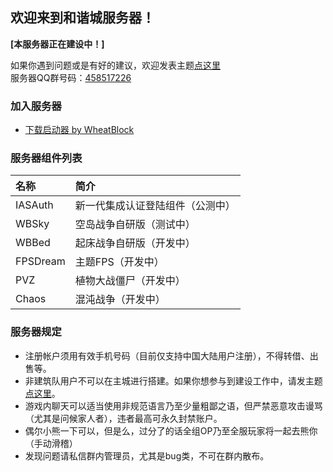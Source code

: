 ## 欢迎来到和谐城服务器！
**[本服务器正在建设中！]**

如果你遇到问题或是有好的建议，欢迎发表主题[点这里](https://github.com/wheatblock/rccity/issues)  
服务器QQ群号码：[458517226](https://jq.qq.com/?_wv=1027&k=5R1HMHp)

### 加入服务器
- [下载启动器 by WheatBlock](down/rccity-launcher.zip)

### 服务器组件列表

| 名称 | 简介 |
|:---------|:--------|
| IASAuth | 新一代集成认证登陆组件（公测中） |
| WBSky | 空岛战争自研版（测试中） |
| WBBed | 起床战争自研版（开发中） |
| FPSDream | 主题FPS（开发中） |
| PVZ | 植物大战僵尸（开发中） |
| Chaos | 混沌战争（开发中） |


### 服务器规定
- 注册帐户须用有效手机号码（目前仅支持中国大陆用户注册），不得转借、出售等。
- 非建筑队用户不可以在主城进行搭建。如果你想参与到建设工作中，请发主题[点这里](https://github.com/wheatblock/rccity/issues)。
- 游戏内聊天可以适当使用非规范语言乃至少量粗鄙之语，但严禁恶意攻击谩骂（尤其是问候家人者），违者最高可永久封禁账户。
- 偶尔小熊一下可以，但是么，过分了的话全组OP乃至全服玩家将一起去熊你（手动滑稽）
- 发现问题请私信群内管理员，尤其是bug类，不可在群内散布。
